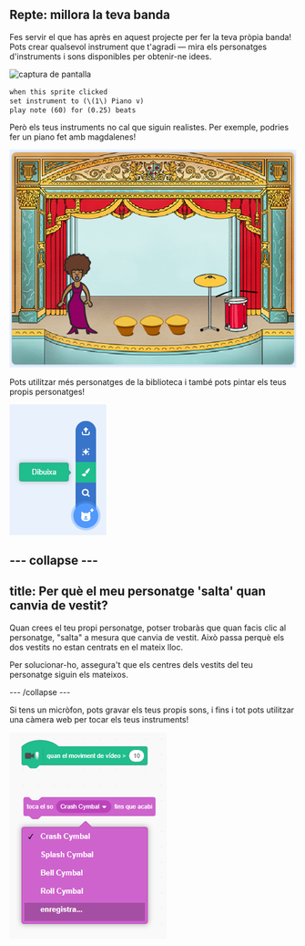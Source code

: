 ## Repte: millora la teva banda

Fes servir el que has après en aquest projecte per fer la teva pròpia banda! Pots crear qualsevol instrument que t'agradi — mira els personatges d'instruments i sons disponibles per obtenir-ne idees.

![captura de pantalla](images/band-ideas-sounds.png)

```blocks3
when this sprite clicked
set instrument to (\(1\) Piano v)
play note (60) for (0.25) beats
```

Però els teus instruments no cal que siguin realistes. Per exemple, podries fer un piano fet amb magdalenes!

![captura de pantalla](images/band-piano.png)

Pots utilitzar més personatges de la biblioteca i també pots pintar els teus propis personatges!

![captura de pantalla](images/band-draw.png)

--- collapse ---
---
title: Per què el meu personatge 'salta' quan canvia de vestit?
---

Quan crees el teu propi personatge, potser trobaràs que quan facis clic al personatge, "salta" a mesura que canvia de vestit. Això passa perquè els dos vestits no estan centrats en el mateix lloc.

Per solucionar-ho, assegura't que els centres dels vestits del teu personatge siguin els mateixos.

--- /collapse ---

Si tens un micròfon, pots gravar els teus propis sons, i fins i tot pots utilitzar una càmera web per tocar els teus instruments!

![captura de pantalla](images/band-io.png)